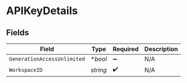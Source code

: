# APIKeyDetails


## Fields

| Field                       | Type                        | Required                    | Description                 |
| --------------------------- | --------------------------- | --------------------------- | --------------------------- |
| `GenerationAccessUnlimited` | **bool*                     | :heavy_minus_sign:          | N/A                         |
| `WorkspaceID`               | *string*                    | :heavy_check_mark:          | N/A                         |